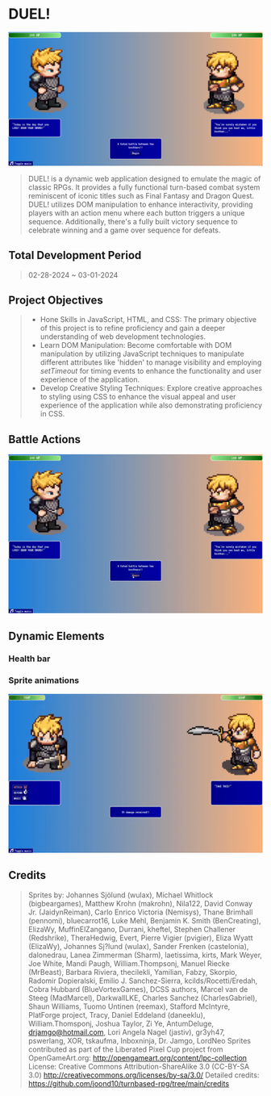 # DUEL!

 <img src="assets/opening-sequence.png" alt="Opening sequence"/>

> DUEL! is a dynamic web application designed to emulate the magic of classic RPGs. It provides a fully functional turn-based combat system reminiscent of iconic titles such as Final Fantasy and Dragon Quest. DUEL! utilizes DOM manipulation to enhance interactivity, providing players with an action menu where each button triggers a unique sequence. Additionally, there's a fully built victory sequence to celebrate winning and a game over sequence for defeats.

## Total Development Period

> 02-28-2024 ~ 03-01-2024

## Project Objectives

> - Hone Skills in JavaScript, HTML, and CSS: The primary objective of this project is to refine proficiency and gain a deeper understanding of web development technologies.
> - Learn DOM Manipulation: Become comfortable with DOM manipulation by utilizing JavaScript techniques to manipulate different attributes like 'hidden' to manage visibility and employing <i>setTimeout</i> for timing events to enhance the functionality and user experience of the application.
> - Develop Creative Styling Techniques: Explore creative approaches to styling using CSS to enhance the visual appeal and user experience of the application while also demonstrating proficiency in CSS.

## Battle Actions

<img src="assets/action-menu.gif" alt="Battle actions"/>

## Dynamic Elements

### Health bar

### Sprite animations

<img src="assets/dynamic-health-bar.gif" alt="Health bars"/>
 
## Credits

> Sprites by: Johannes Sjölund (wulax), Michael Whitlock (bigbeargames), Matthew Krohn (makrohn), Nila122, David Conway Jr. (JaidynReiman), Carlo Enrico Victoria (Nemisys), Thane Brimhall (pennomi), bluecarrot16, Luke Mehl, Benjamin K. Smith (BenCreating), ElizaWy, MuffinElZangano, Durrani, kheftel, Stephen Challener (Redshrike), TheraHedwig, Evert, Pierre Vigier (pvigier), Eliza Wyatt (ElizaWy), Johannes Sj?lund (wulax), Sander Frenken (castelonia), dalonedrau, Lanea Zimmerman (Sharm), laetissima, kirts, Mark Weyer, Joe White, Mandi Paugh, William.Thompsonj, Manuel Riecke (MrBeast), Barbara Riviera, thecilekli, Yamilian, Fabzy, Skorpio, Radomir Dopieralski, Emilio J. Sanchez-Sierra, kcilds/Rocetti/Eredah, Cobra Hubbard (BlueVortexGames), DCSS authors, Marcel van de Steeg (MadMarcel), DarkwallLKE, Charles Sanchez (CharlesGabriel), Shaun Williams, Tuomo Untinen (reemax), Stafford McIntyre, PlatForge project, Tracy, Daniel Eddeland (daneeklu), William.Thomsponj, Joshua Taylor, Zi Ye, AntumDeluge, drjamgo@hotmail.com, Lori Angela Nagel (jastiv), gr3yh47, pswerlang, XOR, tskaufma, Inboxninja, Dr. Jamgo, LordNeo Sprites contributed as part of the Liberated Pixel Cup project from OpenGameArt.org: http://opengameart.org/content/lpc-collection License: Creative Commons Attribution-ShareAlike 3.0 (CC-BY-SA 3.0) http://creativecommons.org/licenses/by-sa/3.0/ Detailed credits: https://github.com/joond10/turnbased-rpg/tree/main/credits
